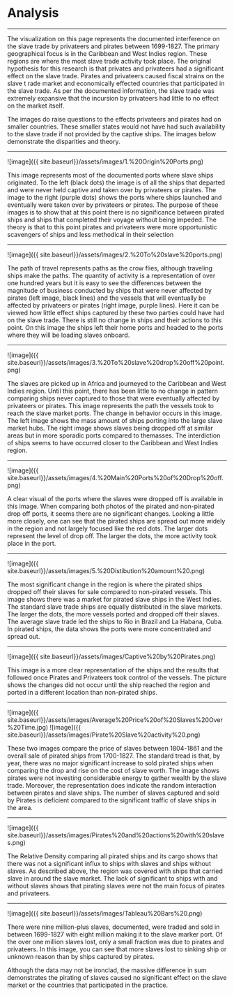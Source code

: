 # Analysis
---
	
The visualization on this page represents the documented interference
on the slave trade by privateers and pirates between 1699-1827. The primary 
geographical focus is in the Caribbean and West Indies region. These regions 
are where the most slave trade activity took place. The original hypothesis 
for this research is that privates and privateers had a significant effect on 
the slave trade. Pirates and privateers caused fiscal strains on the slave t
rade market and economically effected countries that participated in the slave 
trade. As per the documented information, the slave trade was extremely expansive
that the incursion by privateers had little to no effect on the market itself. 

The images do raise questions to the effects privateers and pirates had on smaller
countries. These smaller states would not have had such availability to the slave 
trade if not provided by the captive ships. The images below demonstrate the 
disparities and theory.

---

![image]({{ site.baseurl}}/assets/images/1.%20Origin%20Ports.png)
	
This image represents most of the documented ports where slave 
ships originated. To the left (black dots) the image is of all the ships
that departed and were never held captive and taken over by privateers or 
pirates. The image to the right (purple dots) shows the ports where ships
launched and eventually were taken over by privateers or pirates. The
purpose of these images is to show that at this point there is no significance
between pirated ships and ships that completed their voyage without being 
impeded. The theory is that to this point pirates and privateers were more 
opportunistic scavengers of ships and less methodical in their selection

---

![image]({{ site.baseurl}}/assets/images/2.%20To%20slave%20ports.png)

The path of travel represents paths as the crow flies, although 
traveling ships make the paths. The quantity of activity is a representation 
of over one hundred years but it is easy to see the differences between the 
magnitude of business conducted by ships that were never affected by pirates 
(left image, black lines) and the vessels that will eventually be affected 
by privateers or pirates (right image, purple lines). Here it can be viewed 
how little effect ships captured by these two parties could have had on the 
slave trade. There is still no change in ships and their actions to this point. 
On this image the ships left their home ports and headed to the ports where 
they will be loading slaves onboard. 

---

![image]({{ site.baseurl}}/assets/images/3.%20To%20slave%20drop%20off%20point.png)

The slaves are picked up in Africa and journeyed to the Caribbean 
and West Indies region. Until this point, there has been little to no change
in pattern comparing ships never captured to those that were eventually affected 
by privateers or pirates. This image represents the path the vessels took to reach
the slave market ports. The change in behavior occurs in this image. The left image 
shows the mass amount of ships porting into the large slave market hubs. The right 
image shows slaves being dropped off at similar areas but in more sporadic ports 
compared to themasses. The interdiction of ships seems to have occurred closer to
the Caribbean and West Indies region.  	
	
---

![image]({{ site.baseurl}}/assets/images/4.%20Main%20Ports%20of%20Drop%20off.png)

A clear visual of the ports where the slaves were dropped off is available in this
image. When comparing both photos of the pirated and non-pirated drop off ports, it 
seems there are no significant changes. Looking a little more closely, one can see
that the pirated ships are spread out more widely in the region and not largely focused 
like the red dots. The larger dots represent the level of drop off. The larger the dots,
the more activity took place in the port.	

---

![image]({{ site.baseurl}}/assets/images/5.%20Distibution%20amount%20.png)

The most significant change in the region is where the pirated ships dropped off 
their slaves for sale compared to non-pirated vessels. This image shows there was 
a market for pirated slave ships in the West Indies. The standard slave trade ships 
are equally distributed in the slave markets. The larger the dots, the more vessels 
ported and dropped off their slaves. The average slave trade led the ships to Rio in 
Brazil and La Habana, Cuba. In pirated ships, the data shows the ports were more 
concentrated and spread out.

---

![image]({{ site.baseurl}}/assets/images/Captive%20by%20Pirates.png)

This image is a  more clear representation of the ships and the results that followed
once Pirates and Privateers took control of the vessels. The picture shows the changes 
did not occur until the ship reached the region and ported in a different location than 
non-pirated ships.

---

![image]({{ site.baseurl}}/assets/images/Average%20Price%20of%20Slaves%20Over%20Time.jpg)
![image]({{ site.baseurl}}/assets/images/Pirate%20Slave%20activity%20.png)

These two images compare the price of slaves between 1804-1861 and the
overall sale of pirated ships from 1700-1827. The standard tread is that, 
by year, there was no major significant increase to sold pirated ships when 
comparing the drop and rise on the cost of slave worth. The image shows pirates
were not investing considerable energy to gather wealth by the slave trade. 
Moreover, the representation does indicate the random interaction between pirates
and slave ships. The number of slaves captured and sold by Pirates is deficient 
compared to the significant traffic of slave ships in the area.

---

![image]({{ site.baseurl}}/assets/images/Pirates%20and%20actions%20with%20slaves.png)

The Relative Density comparing all pirated ships and its cargo shows that there
was not a significant influx to ships with slaves and ships without slaves. As 
described above, the region was covered with ships that carried slave in around 
the slave market. The lack of significant to ships with and without slaves shows 
that pirating slaves were not the main focus of pirates and privateers.

---

![image]({{ site.baseurl}}/assets/images/Tableau%20Bars%20.png)

There were nine million-plus slaves, documented, were traded and sold in between
1699-1827 with eight million making it to the slave marker port. Of the over one 
million slaves lost, only a small fraction was due to pirates and privateers. In 
this image, you can see that more slaves lost to sinking ship or unknown reason than
by ships captured by pirates. 

Although the data may not be ironclad,  the massive difference in sum demonstrates 
the pirating of slaves caused no significant effect on the slave market or the 
countries that participated in the practice.
